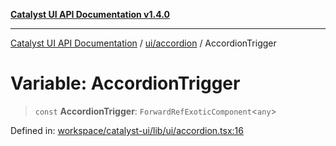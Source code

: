 [**Catalyst UI API Documentation v1.4.0**](../../../README.md)

---

[Catalyst UI API Documentation](../../../README.md) / [ui/accordion](../README.md) / AccordionTrigger

# Variable: AccordionTrigger

> `const` **AccordionTrigger**: `ForwardRefExoticComponent`\<`any`\>

Defined in: [workspace/catalyst-ui/lib/ui/accordion.tsx:16](https://github.com/TheBranchDriftCatalyst/catalyst-ui/blob/main/lib/ui/accordion.tsx#L16)
